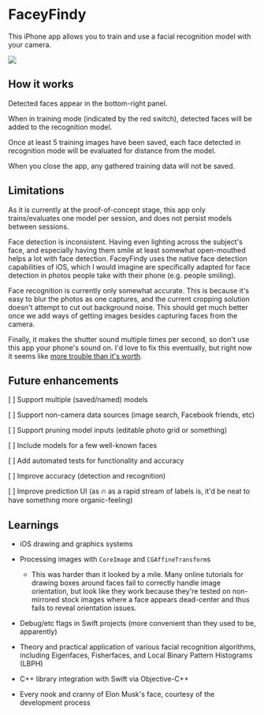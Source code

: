 # FaceyFindy

This iPhone app allows you to train and use a facial recognition model with your camera.

<img src="https://github.com/notduncansmith/faceyfindy/raw/master/ffdemo-480p.gif" />

## How it works

Detected faces appear in the bottom-right panel.

When in training mode (indicated by the red switch), detected faces will be added to the recognition model.

Once at least 5 training images have been saved, each face detected in recognition mode will be evaluated for distance from the model.

When you close the app, any gathered training data will not be saved.

## Limitations

As it is currently at the proof-of-concept stage, this app only trains/evaluates one model per session, and does not persist models between sessions.

Face detection is inconsistent. Having even lighting across the subject's face, and especially having them smile at least somewhat open-mouthed helps a lot with face detection. FaceyFindy uses the native face detection capabilities of iOS, which I would imagine are specifically adapted for face detection in photos people take with their phone (e.g. people smiling).

Face recognition is currently only somewhat accurate. This is because it's easy to blur the photos as one captures, and the current cropping solution doesn't attempt to cut out background noise. This should get much better once we add ways of getting images besides capturing faces from the camera.

Finally, it makes the shutter sound multiple times per second, so don't use this app your phone's sound on. I'd love to fix this eventually, but right now it seems like [more trouble than it's worth](http://stackoverflow.com/questions/4401232/avfoundation-how-to-turn-off-the-shutter-sound-when-capturestillimageasynchrono).

## Future enhancements

[ ] Support multiple (saved/named) models

[ ] Support non-camera data sources (image search, Facebook friends, etc)

[ ] Support pruning model inputs (editable photo grid or something)

[ ] Include models for a few well-known faces

[ ] Add automated tests for functionality and accuracy

[ ] Improve accuracy (detection and recognition)

[ ] Improve prediction UI (as 🔥 as a rapid stream of labels is, it'd be neat to have something more organic-feeling)

## Learnings

- iOS drawing and graphics systems

- Processing images with `CoreImage` and `CGAffineTransform`s

  - This was harder than it looked by a mile. Many online tutorials for drawing boxes around faces fail to correctly handle image orientation, but look like they work because they're tested on non-mirrored stock images where a face appears dead-center and thus fails to reveal orientation issues.

- Debug/etc flags in Swift projects (more convenient than they used to be, apparently)

- Theory and practical application of various facial recognition algorithms, including Eigenfaces, Fisherfaces, and Local Binary Pattern Histograms (LBPH)

- C++ library integration with Swift via Objective-C++

- Every nook and cranny of Elon Musk's face, courtesy of the development process
